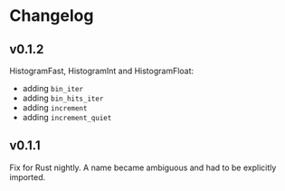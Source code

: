 # Changelog

## v0.1.2

HistogramFast, HistogramInt and HistogramFloat:
* adding `bin_iter`
* adding `bin_hits_iter`
* adding `increment`
* adding `increment_quiet`

## v0.1.1

Fix for Rust nightly. A name became ambiguous and had to be explicitly imported. 